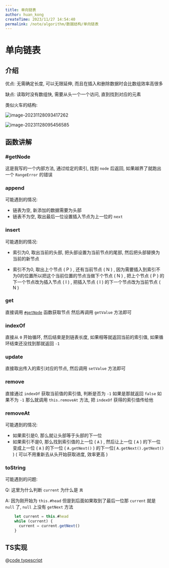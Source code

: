 ```yaml
---
title: 单向链表
author: huan_kong
createTime: 2023/11/27 14:54:40
permalink: /note/algorithm/数据结构/单向链表
---
```


# 单向链表

## 介绍

优点: 无需确定长度, 可以无限延伸, 而且在插入和删除数据时会比数组效率高很多

缺点: 读取时没有数组快, 需要从头一个一个访问, 直到找到对应的元素

类似火车的结构: 

![image-20231128093417262](https://img.huankong.top/i/2023/11/28/656543a4666b2.png)

![image-20231128095456585](https://img.huankong.top/i/2023/11/28/65654874687d3.png)

## 函数讲解

### #getNode

这是我写的一个内部方法, 通过给定的索引, 找到 `node` 后返回, 如果越界了就跑出一个 `RangeError` 的错误

### append

可能遇到的情况: 

- 链表为空, 新添加的数据需要为头部
- 链表不为空, 取出最后一位设置插入节点为上一位的 `next`

### insert

可能遇到的情况: 

- 索引为0, 取出当前的头部, 把头部设置为当前节点的尾部, 然后把头部替换为当前的新节点

- 索引不为0, 取出上个节点 ( P ) , 还有当前节点 ( N ) , 因为需要插入到索引不为0的位置所以把这个当前位置的节点当做下个节点 ( N ) , 把上个节点 ( P ) 的下一个节点改为插入节点 ( I ) , 把插入节点 ( I ) 的下一个节点改为当前节点 ( N ) 

### get

直接调用 [`#getNode`](#getnode) 函数获取节点 然后再调用 `getValue` 方法即可

### indexOf

直接从 `0` 开始循环, 然后结束是到链表长度, 如果相等就返回当前的索引值, 如果循环结束还没找到那就返回 `-1`

### update

直接取出传入的索引对应的节点, 然后调用 `setValue` 方法即可

### remove

直接通过 `indexOf` 获取当前值的索引值, 判断是否为 `-1` 如果是那就返回 `false` 如果不为 `-1` 那么就调用 `this.removeAt` 方法, 把 `indexOf` 获得的索引值传给他

### removeAt

可能遇到的情况: 

- 如果索引是0, 那么就让头部等于头部的下一位
- 如果索引不是0, 那么找到索引值的上一位 (  `A`  ) , 然后让上一位 (  `A`  ) 的下一位变成上一位 (  `A`  ) 的下一位 (  `A.getNext()`  ) 的下一位( `A.getNext().getNext()` ) ( 可以不用重新去从头开始获取进度, 效率更高 ) 

### toString

可能遇到的问题: 

Q: 这里为什么判断 `current` 为什么是 `真`

A: 因为刚开始为 `this.#head` 但是到后面如果取到了最后一位那 `current` 就是 `null` 了, `null` 上没有 `getNext` 方法

~~~ typescript
    let current = this.#head
    while (current) {
      current = current.getNext()
    }
~~~

## TS实现

@[code typescript](./单向链表.ts)
